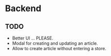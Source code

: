 # Backend

## TODO
* Better UI ... PLEASE.
* Modal for creating and updating an article.
* Allow to create article without entering a store.

